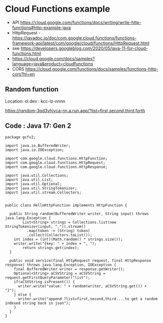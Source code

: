 # Cloud Functions example
- API https://cloud.google.com/functions/docs/writing/write-http-functions#http-example-java
- HttpRequest - https://javadoc.io/doc/com.google.cloud.functions/functions-framework-api/latest/com/google/cloud/functions/HttpRequest.html
- see https://developers.googleblog.com/2020/05/java-11-for-cloud-functions.html
- https://cloud.google.com/docs/samples?language=java&product=cloudfunctions
- CORS https://cloud.google.com/functions/docs/samples/functions-http-cors?hl=en
## Random function
Location: ol.dev : kcc-lz-nnnn

https://random-3qd3vhjyca-nn.a.run.app/?list=first,second,third,forth


## Code : Java 17: Gen 2

```
package gcfv2;

import java.io.BufferedWriter;
import java.io.IOException;

import com.google.cloud.functions.HttpFunction;
import com.google.cloud.functions.HttpRequest;
import com.google.cloud.functions.HttpResponse;

import java.util.Collections;
import java.util.List;
import java.util.Optional;
import java.util.StringTokenizer;
import java.util.stream.Collectors;


public class HelloHttpFunction implements HttpFunction {

  public String random(BufferedWriter writer, String input) throws java.lang.Exception {
		List<String> strings = Collections.list(new StringTokenizer(input, ",")).stream()
	      .map(token -> (String) token)
	      .collect(Collectors.toList());
    int index = (int)(Math.random() * strings.size());
    writer.write("{key: " + index + ", ");
		return strings.get(index);
  }

  public void service(final HttpRequest request, final HttpResponse response) throws java.lang.Exception, IOException {
    final BufferedWriter writer = response.getWriter();
    Optional<String> aCSVString = aCSVString = request.getFirstQueryParameter("list");
    if(aCSVString.isPresent()) {
      writer.write("value: " + random(writer, aCSVString.get()) + "}");
    } else {
      writer.write("append ?list=first,second,third....to get a random indexed string back in json");
    }
  }
}
```
